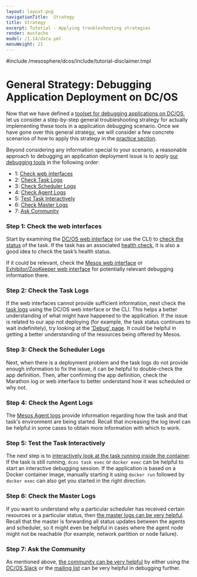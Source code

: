 ```yaml
---
layout: layout.pug
navigationTitle:  Strategy
title: Strategy
excerpt: Tutorial - Applying troubleshooting strategies
render: mustache
model: /1.14/data.yml
menuWeight: 21
---
```

#include /mesosphere/dcos/include/tutorial-disclaimer.tmpl

<a name=strategy></a>

# General Strategy: Debugging Application Deployment on DC/OS

Now that we have defined a [toolset for debugging applications on DC/OS](#tools), let us consider a step-by-step general troubleshooting strategy for actually implementing these tools in a application debugging scenario. Once we have gone over this general strategy, we will consider a few concrete scenarios of how to apply this strategy in the [practice section](/mesosphere/dcos/tutorials/dcos-debug/scenarios/).

Beyond considering any information special to your scenario, a reasonable approach to debugging an application deployment issue is to apply [our debugging tools](#tools) in the following order:

- 1: [Check web interfaces](#GUI-strat)
- 2: [Check Task Logs](#task-strat)
- 3: [Check Scheduler Logs](#schedule-strat)
- 4: [Check Agent Logs](#agent-strat)
- 5: [Test Task Interactively](#interactive-strat)
- 6: [Check Master Logs](#master-strat)
- 7: [Ask Community](#community-strat)


<a name="GUI-strat"></a>

### Step 1: Check the web interfaces

Start by examining the [DC/OS web interface](#dcos-ui) (or use the CLI) to [check the status](/mesosphere/dcos/latest/deploying-services/task-handling/) of the task. If the task has an associated [health check](/mesosphere/dcos/latest/deploying-services/creating-services/health-checks/), it is also a good idea to check the task’s health status.

If it could be relevant, check the [Mesos web interface](/mesosphere/dcos/tutorials/dcos-debug/tools/#mesos-ui) or [Exhibitor/ZooKeeper web interface](/mesosphere/dcos/tutorials/dcos-debug/tools/#zoo-ui) for potentially relevant debugging information there.

<a name="task-strat"></a>

### Step 2: Check the Task Logs

If the web interfaces cannot provide sufficient information, next check the [task logs](/mesosphere/dcos/tutorials/dcos-debug/tools/#task-logs) using the DC/OS web interface or the CLI. This helps a better understanding of what might have happened to the application. If the issue is related to our app not deploying (for example, the task status continues to wait indefinitely), try looking at the ['Debug' page](/mesosphere/dcos/monitoring/debugging/gui-debugging/#debugging-page). It could be helpful in getting a better understanding of the resources being offered by Mesos.

<a name="schedule-strat"></a>

### Step 3: Check the Scheduler Logs

Next, when there is a deployment problem and the task logs do not provide enough information to fix the issue, it can be helpful to double-check the app definition. Then, after confirming the app definition, check the Marathon log or web interface to better understand how it was scheduled or why not.

<a name="agent-strat"></a>

### Step 4: Check the Agent Logs

The [Mesos Agent logs](/mesosphere/dcos/tutorials/dcos-debug/tools/#mesos-agent-logs) provide information regarding how the task and that task's environment are being started. Recall that increasing the log level can be helpful in some cases to obtain more information with which to work.

<a name="interactive-strat"></a>

### Step 5: Test the Task Interactively

The next step is to [interactively look at the task running inside the container](/mesosphere/dcos/tutorials/dcos-debug//tools/#interactive). If the task is still running, `dcos task exec` or `docker exec` can be helpful to start an interactive debugging session. If the application is based on a Docker container image, manually starting it using `docker run` followed by `docker exec` can also get you started in the right direction.

<a name="master-strat"></a>

### Step 6: Check the Master Logs

If you want to understand why a particular scheduler has received certain resources or a particular status, then [the master logs can be very helpful](/mesosphere/dcos/tutorials/dcos-debug/tools/#master-logs). Recall that the master is forwarding all status updates between the agents and scheduler, so it might even be helpful in cases where the agent node might not be reachable (for example, network partition or node failure).

<a name="community-strat"></a>

### Step 7:  Ask the Community

As mentioned above, [the community can be very helpful](/mesosphere/dcos/tutorials/dcos-debug/tools/#community) by either using the [DC/OS Slack](http://chat.dcos.io/?_ga=2.29995196.285985511.1525709518-600356888.1525372520) or the [mailing list](https://groups.google.com/a/dcos.io/forum/#!forum/users) can be very helpful in debugging further.
